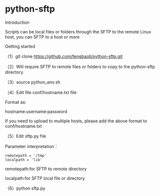 # python-sftp
Introduction

Scripts can be local files or folders through the SFTP to the remote Linux host, you can SFTP to a host or more

Getting started

（1）git clone https://github.com/fengbaoli/python-sftp.git

（2）Will require SFTP to remote files or folders to copy to the python-sftp directory

（3）source python_env.sh

（4）Edit file conf/hostname.txt file

Format as:

hostname:username:password

If you need to upload to multiple hosts, please add the above format to conf/hostname.txt

（5）Edit sftp.py file

Parameter interpretation：

    remotepath = '/tmp'
    localpath = 'lib'
    
remotepath:for SFTP to remote directory

localpath:for SFTP local file or directory

（6）python sftp.py
